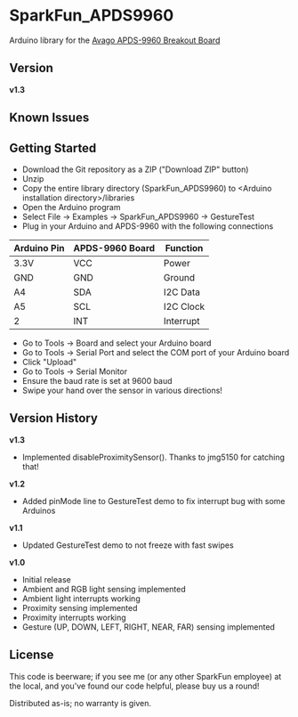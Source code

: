 SparkFun_APDS9960
==============

Arduino library for the [Avago APDS-9960 Breakout Board](https://www.sparkfun.com/products/12787)

Version
-------

**v1.3**

Known Issues
------------

Getting Started
---------------

* Download the Git repository as a ZIP ("Download ZIP" button)
* Unzip
* Copy the entire library directory (SparkFun_APDS9960) to \<Arduino installation directory\>/libraries
* Open the Arduino program
* Select File -> Examples -> SparkFun_APDS9960 -> GestureTest
* Plug in your Arduino and APDS-9960 with the following connections

| Arduino Pin | APDS-9960 Board | Function |
|---|---|---| 
| 3.3V | VCC | Power |
| GND | GND | Ground |
| A4 | SDA | I2C Data |
| A5 | SCL | I2C Clock |
| 2 | INT | Interrupt |

* Go to Tools -> Board and select your Arduino board
* Go to Tools -> Serial Port and select the COM port of your Arduino board
* Click "Upload"
* Go to Tools -> Serial Monitor
* Ensure the baud rate is set at 9600 baud
* Swipe your hand over the sensor in various directions!

Version History
---------------

**v1.3**

* Implemented disableProximitySensor(). Thanks to jmg5150 for catching that!

**v1.2**

* Added pinMode line to GestureTest demo to fix interrupt bug with some Arduinos

**v1.1**

* Updated GestureTest demo to not freeze with fast swipes

**v1.0**

* Initial release
* Ambient and RGB light sensing implemented
* Ambient light interrupts working
* Proximity sensing implemented
* Proximity interrupts working
* Gesture (UP, DOWN, LEFT, RIGHT, NEAR, FAR) sensing implemented

License
-------

This code is beerware; if you see me (or any other SparkFun employee) at the local, and you've found our code helpful, please buy us a round!

Distributed as-is; no warranty is given.